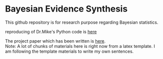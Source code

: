 # Bayesian Evidence Synthesis

This github repository is for research purpose regarding Bayesian statistics.

reproducing of Dr.Mike's Python code is [here](https://github.com/aiod01/Bayesian-evidence-synthesis-/blob/master/Reproducting%20Mike's%20Paper%20in%20Python%20Scratchbook.ipynb)

The project paper which has been written is [here](https://github.com/aiod01/Bayesian-evidence-synthesis-/blob/master/article_4/article_4.pdf). \
Note: A lot of chunks of materials here is right now from a latex template.
I am following the template materials to write my own sentences.
